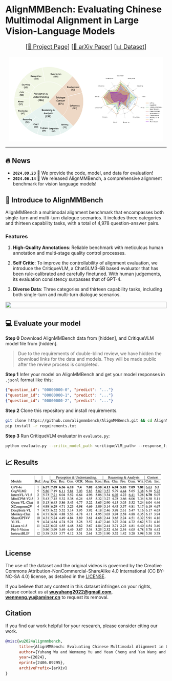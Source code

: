 # AlignMMBench: Evaluating Chinese Multimodal Alignment in Large Vision-Language Models

<font size=4><div align='center' > [[🍎 Project Page](https://alignmmbench.github.io/)] [[📖 arXiv Paper](https://arxiv.org/pdf/2406.09295)] [[📊 Dataset](https://huggingface.co/datasets/THUDM/AlignMMBench)]  </div></font>

<p align="center">
    <img src="./assets/index.png" width="96%" height="50%">
</p>

---

## 🔥 News

* **`2024.09.23`** 🌟 We provide the code, model, and data for evaluation!
* **`2024.06.14`** 🌟 We released AlignMMBench, a comprehensive alignment benchmark for vision language models!


## 👀 Introduce to AlignMMBench

AlignMMBench a multimodal alignment benchmark that encompasses both single-turn and multi-turn dialogue scenarios. It includes three categories and thirteen capability tasks, with a total of 4,978 question-answer pairs.

### Features

1. **High-Quality Annotations**: Reliable benchmark with meticulous human annotation and multi-stage quality control processes.

2. **Self Critic**: To improve the controllability of alignment evaluation, we introduce the CritiqueVLM, a ChatGLM3-6B based evaluator that has been rule-calibrated and carefully finetuned. With human judgements, its evaluation consistency surpasses that of GPT-4.
   
3. **Diverse Data**: Three categories and thirteen capability tasks, including both single-turn and multi-turn dialogue scenarios.

<img src="./assets/image_examples.png" width="100%" height="50%">

## 💻 Evaluate your model

**Step 0** 
Download AlignMMBench data from [hidden], and CritiqueVLM model file from [hidden].

> Due to the requirements of double-blind review, we have hidden the download links for the data and models. They will be made public after the review process is completed.

**Step 1** 
Infer your model on AlignMMBench and get your model responses in `.jsonl` format like this:
```json
{"question_id": "00000000-0", "predict": "..."}
{"question_id": "00000000-1", "predict": "..."}
{"question_id": "00000000-2", "predict": "..."}
```

**Step 2** Clone this repository and install requirements.
```bash
git clone https://github.com/alignmmbench/AlignMMBench.git && cd AlignMMBench
pip install -r requirements.txt
```

**Step 3** Run CritiqueVLM evaluator in `evaluate.py`:
```bash
python evaluate.py --critic_model_path <critiqueVLM_path> --response_file <your_model_responses_path> --metadata_file <metadata_path> --save_path <path_to_save_detailed_evaluation_results>
```


## 📈 Results

<p align="center">
    <img src="./assets/leaderboard.png" width="96%" height="50%">
</p>

## License

The use of the dataset and the original videos is governed by the Creative Commons Attribution-NonCommercial-ShareAlike
4.0 International (CC BY-NC-SA 4.0) license, as detailed in the  [LICENSE](./LICENSE).

If you believe that any content in this dataset infringes on your rights, please contact us at **wuyuhang2022@gmail.com**, **wenmeng.yu@aminer.cn** to request its
removal.

## Citation

If you find our work helpful for your research, please consider citing our work.

```bibtex
@misc{wu2024alignmmbench,
      title={AlignMMBench: Evaluating Chinese Multimodal Alignment in Large Vision-Language Models}, 
      author={Yuhang Wu and Wenmeng Yu and Yean Cheng and Yan Wang and Xiaohan Zhang and Jiazheng Xu and Ming Ding and Yuxiao Dong},
      year={2024},
      eprint={2406.09295},
      archivePrefix={arXiv}
}
```
